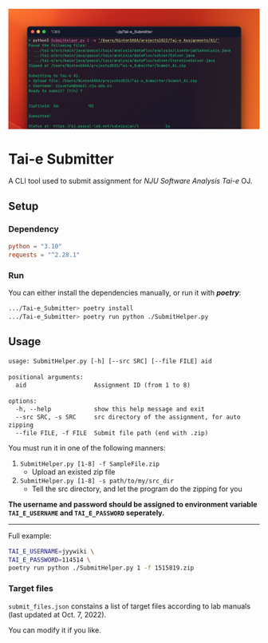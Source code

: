 ![image-20221007220510677](assets/Title.png)

# Tai-e Submitter

A CLI tool used to submit assignment for *NJU Software Analysis Tai-e* OJ.

## Setup

### Dependency

```toml
python = "3.10"
requests = "^2.28.1"
```

### Run

You can either install the dependencies manually, or run it with ***poetry***:

```bash
.../Tai-e_Submitter> poetry install
.../Tai-e_Submitter> poetry run python ./SubmitHelper.py
```

## Usage

```
usage: SubmitHelper.py [-h] [--src SRC] [--file FILE] aid

positional arguments:
  aid                   Assignment ID (from 1 to 8)

options:
  -h, --help            show this help message and exit
  --src SRC, -s SRC     src directory of the assignment, for auto zipping
  --file FILE, -f FILE  Submit file path (end with .zip)
```

You must run it in one of the following manners:

1. `SubmitHelper.py [1-8] -f SampleFile.zip`
   - Upload an existed zip file
2. `SubmitHelper.py [1-8] -s path/to/my/src_dir`
   - Tell the src directory, and let the program do the zipping for you

**The username and password should be assigned to environment variable `TAI_E_USERNAME` and `TAI_E_PASSWORD` seperately.**

----

Full example:

```bash
TAI_E_USERNAME=jyywiki \
TAI_E_PASSWORD=114514 \
poetry run python ./SubmitHelper.py 1 -f 1515819.zip
```

### Target files

`submit_files.json` constains a list of target files according to lab manuals (last updated at Oct. 7, 2022). 

You can modify it if you like.
